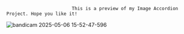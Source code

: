                             This is a preview of my Image Accordion Project. Hope you like it!

![bandicam 2025-05-06 15-52-47-596](https://github.com/user-attachments/assets/5862af7a-e859-49e7-a605-dc9fb5073fb8)

